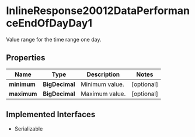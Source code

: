 

# InlineResponse20012DataPerformanceEndOfDayDay1

Value range for the time range one day.

## Properties

Name | Type | Description | Notes
------------ | ------------- | ------------- | -------------
**minimum** | **BigDecimal** | Minimum value. |  [optional]
**maximum** | **BigDecimal** | Maximum value. |  [optional]


## Implemented Interfaces

* Serializable


